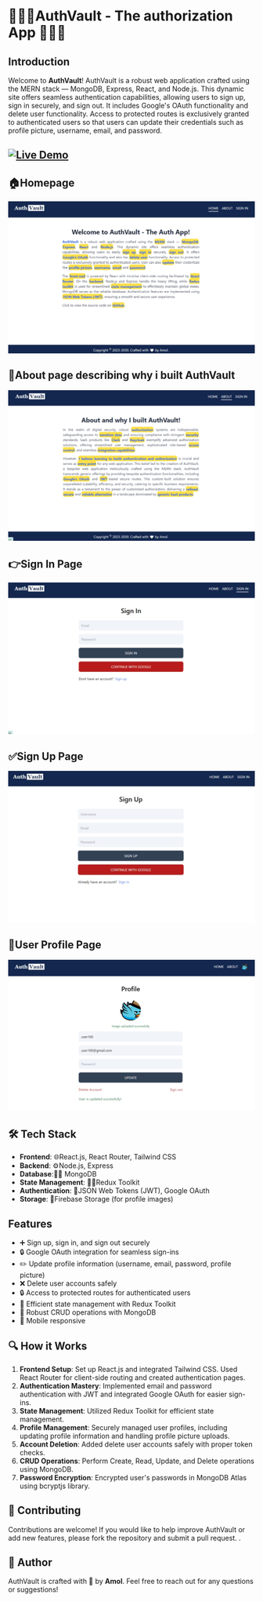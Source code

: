 # 🔐🌈🌟AuthVault - The authorization App 🌈🌟🔐

## Introduction

Welcome to **AuthVault**! AuthVault is a robust web application crafted using the MERN stack — MongoDB, Express, React, and Node.js. This dynamic site offers seamless authentication capabilities, allowing users to sign up, sign in securely, and sign out. It includes Google's OAuth functionality and delete user functionality. Access to protected routes is exclusively granted to authenticated users so that users can update their credentials such as profile picture, username, email, and password.

## [![Live Demo](https://img.shields.io/badge/Live-Demo-brightgreen?style=for-the-badge)](https://authvault.onrender.com)

## 🏠Homepage

![Screenshot of AuthVault's Homepage](/client/src/assets/authvaultPic1.png)

## 📝About page describing why i built AuthVault

![Screenshot of AuthVault's Aboutpage](/client/src/assets/authvaultPic2.png)

## 👉Sign In Page

![Screenshot of AuthVault's SignInPage](/client/src/assets/authvaultPic3.png)

## ✅Sign Up Page

![Screenshot of AuthVault's SignUpPage](/client/src/assets/authvaultPic4.png)

## 👤User Profile Page

![Screenshot of AuthVault's UserProfilePage](/client/src/assets/authvaultPic5.png)

## 🛠️ Tech Stack

- **Frontend**: 🌐React.js, React Router, Tailwind CSS
- **Backend**: ⚙️Node.js, Express
- **Database**:🧑‍💻 MongoDB
- **State Management**: 🧑‍💻Redux Toolkit
- **Authentication**: 🔐JSON Web Tokens (JWT), Google OAuth
- **Storage**: 🏬Firebase Storage (for profile images)

## Features

- ➕ Sign up, sign in, and sign out securely
- 🔒 Google OAuth integration for seamless sign-ins
- ✏️ Update profile information (username, email, password, profile picture)
- ❌ Delete user accounts safely
- 🔒 Access to protected routes for authenticated users
- 🔄 Efficient state management with Redux Toolkit
- 🔄 Robust CRUD operations with MongoDB
- 🎨 Mobile responsive

## 🔍 How it Works

1. **Frontend Setup**: Set up React.js and integrated Tailwind CSS. Used React Router for client-side routing and created authentication pages.
2. **Authentication Mastery**: Implemented email and password authentication with JWT and integrated Google OAuth for easier sign-ins.
3. **State Management**: Utilized Redux Toolkit for efficient state management.
4. **Profile Management**: Securely managed user profiles, including updating profile information and handling profile picture uploads.
5. **Account Deletion**: Added delete user accounts safely with proper token checks.
6. **CRUD Operations**: Perform Create, Read, Update, and Delete operations using MongoDB.
7. **Password Encryption**: Encrypted user's passwords in MongoDB Atlas using bcryptjs library.

## 📝 Contributing

Contributions are welcome! If you would like to help improve AuthVault or add new features, please fork the repository and submit a pull request. .

## 👤 Author

AuthVault is crafted with 💚 by **Amol**. Feel free to reach out for any questions or suggestions!
